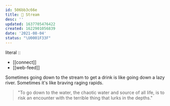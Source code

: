 ```yaml
---
id: 506bb3c66e
title: 🌊 Stream
desc: ''
updated: 1637705476422
created: 1622901056839
date: '2021-08-04'
status: "\U0001F33F"
---
```


literal ::
- [[connect]]
- [[web-feed]]


Sometimes going down to the stream to get a drink is like going down a lazy river. Sometimes it's like braving raging rapids.

> "To go down to the water, the chaotic water and source of all life, is to risk an encounter with the terrible thing that lurks in the depths."
